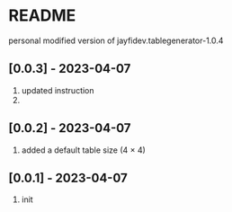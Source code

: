 # README

personal modified version of jayfidev.tablegenerator-1.0.4

## [0.0.3] - 2023-04-07

1. updated instruction
2. 

## [0.0.2] - 2023-04-07

1. added a default table size (4 × 4)

## [0.0.1] - 2023-04-07

1. init
